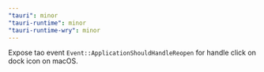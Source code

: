 ```yaml
---
"tauri": minor
"tauri-runtime": minor
"tauri-runtime-wry": minor
---
```


Expose tao event `Event::ApplicationShouldHandleReopen` for handle click on dock icon on macOS.

